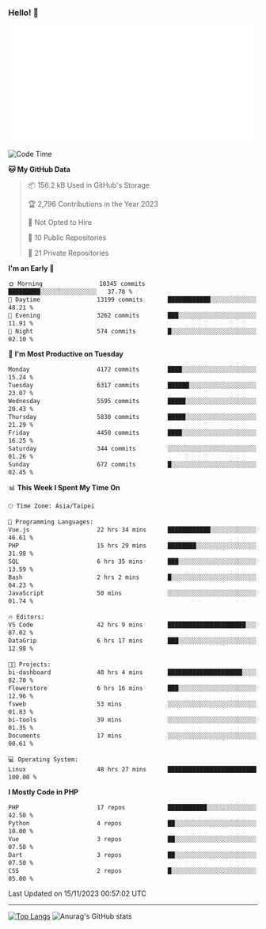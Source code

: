 ### Hello! 👋

![Metrics](/metrics.classic.svg)

<!--START_SECTION:waka-->
![Code Time](http://img.shields.io/badge/Code%20Time-816%20hrs%2041%20mins-blue)

**🐱 My GitHub Data** 

> 📦 156.2 kB Used in GitHub's Storage 
 > 
> 🏆 2,796 Contributions in the Year 2023
 > 
> 🚫 Not Opted to Hire
 > 
> 📜 10 Public Repositories 
 > 
> 🔑 21 Private Repositories 
 > 
**I'm an Early 🐤** 

```text
🌞 Morning                10345 commits       █████████░░░░░░░░░░░░░░░░   37.78 % 
🌆 Daytime                13199 commits       ████████████░░░░░░░░░░░░░   48.21 % 
🌃 Evening                3262 commits        ███░░░░░░░░░░░░░░░░░░░░░░   11.91 % 
🌙 Night                  574 commits         █░░░░░░░░░░░░░░░░░░░░░░░░   02.10 % 
```
📅 **I'm Most Productive on Tuesday** 

```text
Monday                   4172 commits        ████░░░░░░░░░░░░░░░░░░░░░   15.24 % 
Tuesday                  6317 commits        ██████░░░░░░░░░░░░░░░░░░░   23.07 % 
Wednesday                5595 commits        █████░░░░░░░░░░░░░░░░░░░░   20.43 % 
Thursday                 5830 commits        █████░░░░░░░░░░░░░░░░░░░░   21.29 % 
Friday                   4450 commits        ████░░░░░░░░░░░░░░░░░░░░░   16.25 % 
Saturday                 344 commits         ░░░░░░░░░░░░░░░░░░░░░░░░░   01.26 % 
Sunday                   672 commits         █░░░░░░░░░░░░░░░░░░░░░░░░   02.45 % 
```


📊 **This Week I Spent My Time On** 

```text
🕑︎ Time Zone: Asia/Taipei

💬 Programming Languages: 
Vue.js                   22 hrs 34 mins      ████████████░░░░░░░░░░░░░   46.61 % 
PHP                      15 hrs 29 mins      ████████░░░░░░░░░░░░░░░░░   31.98 % 
SQL                      6 hrs 35 mins       ███░░░░░░░░░░░░░░░░░░░░░░   13.59 % 
Bash                     2 hrs 2 mins        █░░░░░░░░░░░░░░░░░░░░░░░░   04.23 % 
JavaScript               50 mins             ░░░░░░░░░░░░░░░░░░░░░░░░░   01.74 % 

🔥 Editors: 
VS Code                  42 hrs 9 mins       ██████████████████████░░░   87.02 % 
DataGrip                 6 hrs 17 mins       ███░░░░░░░░░░░░░░░░░░░░░░   12.98 % 

🐱‍💻 Projects: 
bi-dashboard             40 hrs 4 mins       █████████████████████░░░░   82.70 % 
Flowerstore              6 hrs 16 mins       ███░░░░░░░░░░░░░░░░░░░░░░   12.96 % 
fsweb                    53 mins             ░░░░░░░░░░░░░░░░░░░░░░░░░   01.83 % 
bi-tools                 39 mins             ░░░░░░░░░░░░░░░░░░░░░░░░░   01.35 % 
Documents                17 mins             ░░░░░░░░░░░░░░░░░░░░░░░░░   00.61 % 

💻 Operating System: 
Linux                    48 hrs 27 mins      █████████████████████████   100.00 % 
```

**I Mostly Code in PHP** 

```text
PHP                      17 repos            ███████████░░░░░░░░░░░░░░   42.50 % 
Python                   4 repos             ██░░░░░░░░░░░░░░░░░░░░░░░   10.00 % 
Vue                      3 repos             ██░░░░░░░░░░░░░░░░░░░░░░░   07.50 % 
Dart                     3 repos             ██░░░░░░░░░░░░░░░░░░░░░░░   07.50 % 
CSS                      2 repos             █░░░░░░░░░░░░░░░░░░░░░░░░   05.00 % 
```




 Last Updated on 15/11/2023 00:57:02 UTC
<!--END_SECTION:waka-->

<hr>

<span style="display:inline-block">[![Top Langs](https://github-readme-stats.vercel.app/api/top-langs/?username=maureendadap&layout=compact&theme=transparent)](https://github.com/anuraghazra/github-readme-stats)</span>
<span style="display:inline-block">![Anurag's GitHub stats](https://github-readme-stats.vercel.app/api?username=maureendadap&show_icons=true&theme=transparent&count_private=true)</span>

<!--
**MaureenDadap/maureendadap** is a ✨ _special_ ✨ repository because its `README.md` (this file) appears on your GitHub profile.

Here are some ideas to get you started:

- 🔭 I’m currently working on ...
- 🌱 I’m currently learning ...
- 👯 I’m looking to collaborate on ...
- 🤔 I’m looking for help with ...
- 💬 Ask me about ...
- 📫 How to reach me: ...
- 😄 Pronouns: ...
- ⚡ Fun fact: ...
-->
